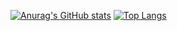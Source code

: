 [![Anurag's GitHub stats](https://github-readme-stats.vercel.app/api?username=anullihate&count_private=true&show_icons=true&theme=dracula)](https://github.com/anullihate)
[![Top Langs](https://github-readme-stats.vercel.app/api/top-langs/?username=anullihate&layout=compact&theme=dracula)](https://github.com/anullihate)
